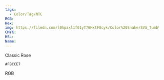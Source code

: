```yaml
---
tags:
  - Color/Tag/NTC
RGB:
Hex:
img: https://filedn.com/l0hpzxl1f01yT7GHxtF8cyk/Color%20Snake/SVG_Tumb%20Mass%20No%20Name/FBCCE7.svg
CMYK:
HSL:
Name:
---
```

Classic Rose
```palette
#FBCCE7
```
RGB
